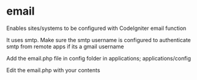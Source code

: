 # email
Enables sites/systems to be configured with CodeIgniter email function

It uses smtp. Make sure the smtp username is configured to authenticate smtp from remote apps if its a gmail username

Add the email.php file in config folder in applications; applications/config

Edit the email.php with your contents
